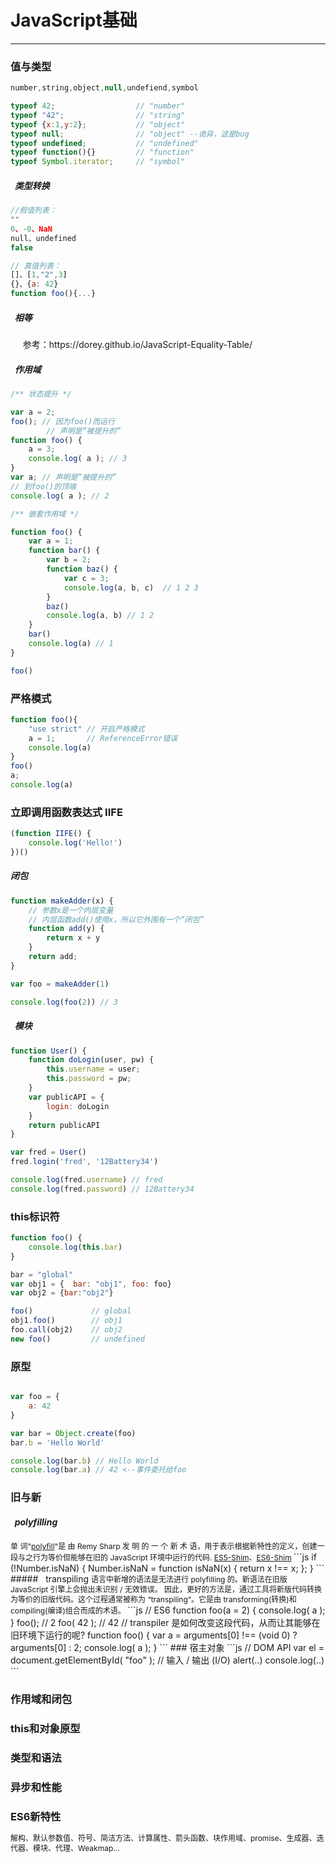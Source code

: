 # JavaScript基础
------
### 值与类型
``` js
number,string,object,null,undefiend,symbol

typeof 42;                  // "number"
typeof "42";                // "string"
typeof {x:1,y:2};           // "object"
typeof null;                // "object" --诡异，这是bug
typeof undefined;           // "undefined"
typeof function(){}         // "function"
typeof Symbol.iterator;     // "symbol"

```
##### &nbsp;&nbsp;类型转换
``` js
//假值列表：
""
0、-0、NaN
null、undefined
false

// 真值列表：
[]、[1,"2",3]
{}、{a: 42}
function foo(){...}
```
##### &nbsp;&nbsp;相等
<p style="font-size:14px"> &nbsp;&nbsp; &nbsp;&nbsp;参考：<a >https://dorey.github.io/JavaScript-Equality-Table/</a></p>

##### &nbsp;&nbsp;作用域
```js
/** 状态提升 */

var a = 2;
foo(); // 因为foo()而运行
        // 声明是“被提升的”
function foo() {
    a = 3;
    console.log( a ); // 3
}
var a; // 声明是“被提升的”
// 到foo()的顶端 
console.log( a ); // 2
```
```js
/** 嵌套作用域 */

function foo() {
    var a = 1;
    function bar() {
        var b = 2;
        function baz() {
            var c = 3;
            console.log(a, b, c)  // 1 2 3
        }
        baz()
        console.log(a, b) // 1 2
    }
    bar()
    console.log(a) // 1
}

foo()
```

### 严格模式
```js
function foo(){
    "use strict" // 开启严格模式
    a = 1;       // ReferenceError错误
    console.log(a)
}
foo()
a;
console.log(a)

```
### 立即调用函数表达式 IIFE
```js
(function IIFE() {
    console.log('Hello!')
})()
```
##### 闭包
```js
function makeAdder(x) {
    // 参数x是一个内层变量
    // 内层函数add()使用x，所以它外围有一个“闭包”
    function add(y) {
        return x + y
    }
    return add;
}

var foo = makeAdder(1)

console.log(foo(2)) // 3
```
##### &nbsp;&nbsp;模块
```js
function User() {
    function doLogin(user, pw) {
        this.username = user;
        this.password = pw;
    }
    var publicAPI = {
        login: doLogin
    }
    return publicAPI
}

var fred = User()
fred.login('fred', '12Battery34')

console.log(fred.username) // fred
console.log(fred.password) // 12Battery34
```

 ### this标识符
```js
function foo() {
    console.log(this.bar)
}

bar = "global"
var obj1 = {  bar: "obj1", foo: foo}
var obj2 = {bar:"obj2"}

foo()             // global    
obj1.foo()        // obj1
foo.call(obj2)    // obj2
new foo()         // undefined
```

### 原型
```js

var foo = {
    a: 42
}

var bar = Object.create(foo)
bar.b = 'Hello World'

console.log(bar.b) // Hello World
console.log(bar.a) // 42 <--事件委托给foo
```
### 旧与新
##### &nbsp;&nbsp;polyfilling
<span style="font-size:12px;line-height:16px">
单 词"<a href="https://remysharp.com/2010/10/08/ what-is-a-polyfill">polyfill</a>"是 由 Remy Sharp 发 明 的 一 个 新 术 语，用于表示根据新特性的定义，创建一段与之行为等价但能够在旧的 JavaScript 环境中运行的代码.
<a href="https:// github.com/es-shims/es5-shim">ES5-Shim</a>、<a href="https://github.com/es-shims/es6-shim">ES6-Shim</a>
</span>
```js
  if (!Number.isNaN) {
         Number.isNaN = function isNaN(x) {
             return x !== x;
         };
}
```
##### &nbsp;&nbsp;transpiling
<span style="font-size:12px;line-height:16px">
    语言中新增的语法是无法进行 polyfilling 的。新语法在旧版 JavaScript 引擎上会抛出未识别 /
无效错误。 因此，更好的方法是，通过工具将新版代码转换为等价的旧版代码。这个过程通常被称为
“transpiling”。它是由 transforming(转换)和 compiling(编译)组合而成的术语。
</span>
```js
// ES6
function foo(a = 2) {
    console.log( a );
}
      foo();      // 2
      foo( 42 );  // 42
// transpiler 是如何改变这段代码，从而让其能够在旧环境下运行的呢?    
function foo() {
    var a = arguments[0] !== (void 0) ? arguments[0] : 2;
    console.log( a );
}  
```
### 宿主对象
```js
// DOM API
var el = document.getElementById( "foo" );
// 输入 / 输出 (I/O)
alert(..) 
console.log(..)
```

### 作用域和闭包
### this和对象原型
### 类型和语法
### 异步和性能
### ES6新特性
<span style="font-size:12px;line-height:16px">
解构、默认参数值、符号、简洁方法、计算属性、箭头函数、块作用域、promise、生成器、迭代器、模块、代理、Weakmap...
</span>
